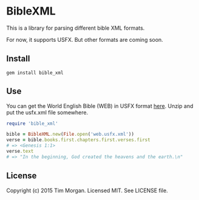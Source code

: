 # BibleXML

This is a library for parsing different bible XML formats.

For now, it supports USFX. But other formats are coming soon.

## Install

```
gem install bible_xml
```

## Use

You can get the World English Bible (WEB) in USFX format [here](http://ebible.org/web/). Unzip and put the usfx.xml file somewhere.

```ruby
require 'bible_xml'

bible = BibleXML.new(File.open('web.usfx.xml'))
verse = bible.books.first.chapters.first.verses.first
# => <Genesis 1:1>
verse.text
# => "In the beginning, God created the heavens and the earth.\n"
```

## License

Copyright (c) 2015 Tim Morgan. Licensed MIT. See LICENSE file.
